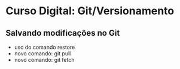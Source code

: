 # Curso Digital: Git/Versionamento

## Salvando modificações no Git

* uso do comando restore
* novo comando: git pull
* novo comando: git fetch
